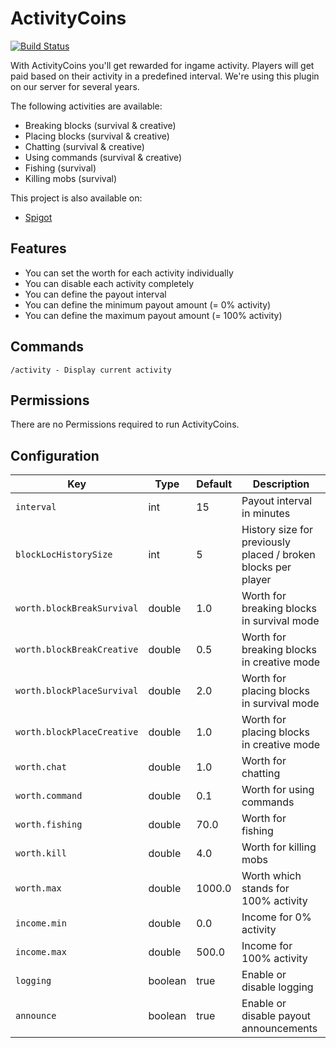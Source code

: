 # ActivityCoins

[![Build Status](http://ci.colorizedmind.de/job/ActivityCoins/badge/icon)](http://ci.colorizedmind.de/job/ActivityCoins/)

With ActivityCoins you'll get rewarded for ingame activity. Players will get paid based on their activity in a predefined interval. We're using this plugin on our server for several years.

The following activities are available:

* Breaking blocks (survival & creative)
* Placing blocks (survival & creative)
* Chatting (survival & creative)
* Using commands (survival & creative)
* Fishing (survival)
* Killing mobs (survival)

This project is also available on:

* [Spigot](https://www.spigotmc.org/resources/activitycoins.29296/)

## Features

* You can set the worth for each activity individually
* You can disable each activity completely
* You can define the payout interval
* You can define the minimum payout amount (= 0% activity)
* You can define the maximum payout amount (= 100% activity)

## Commands

```
/activity - Display current activity
```

## Permissions

There are no Permissions required to run ActivityCoins.

## Configuration

| Key                        | Type    | Default | Description                                                   |
| -------------------------- | ------- | ------- | ------------------------------------------------------------- |
| `interval`                 | int     | 15      | Payout interval in minutes                                    |
| `blockLocHistorySize`      | int     | 5       | History size for previously placed / broken blocks per player |
| `worth.blockBreakSurvival` | double  | 1.0     | Worth for breaking blocks in survival mode                    |
| `worth.blockBreakCreative` | double  | 0.5     | Worth for breaking blocks in creative mode                    |
| `worth.blockPlaceSurvival` | double  | 2.0     | Worth for placing blocks in survival mode                     |
| `worth.blockPlaceCreative` | double  | 1.0     | Worth for placing blocks in creative mode                     |
| `worth.chat`               | double  | 1.0     | Worth for chatting                                            |
| `worth.command`            | double  | 0.1     | Worth for using commands                                      |
| `worth.fishing`            | double  | 70.0    | Worth for fishing                                             |
| `worth.kill`               | double  | 4.0     | Worth for killing mobs                                        |
| `worth.max`                | double  | 1000.0  | Worth which stands for 100% activity                          |
| `income.min`               | double  | 0.0     | Income for 0% activity                                        |
| `income.max`               | double  | 500.0   | Income for 100% activity                                      |
| `logging`                  | boolean | true    | Enable or disable logging                                     |
| `announce`                 | boolean | true    | Enable or disable payout announcements                        |